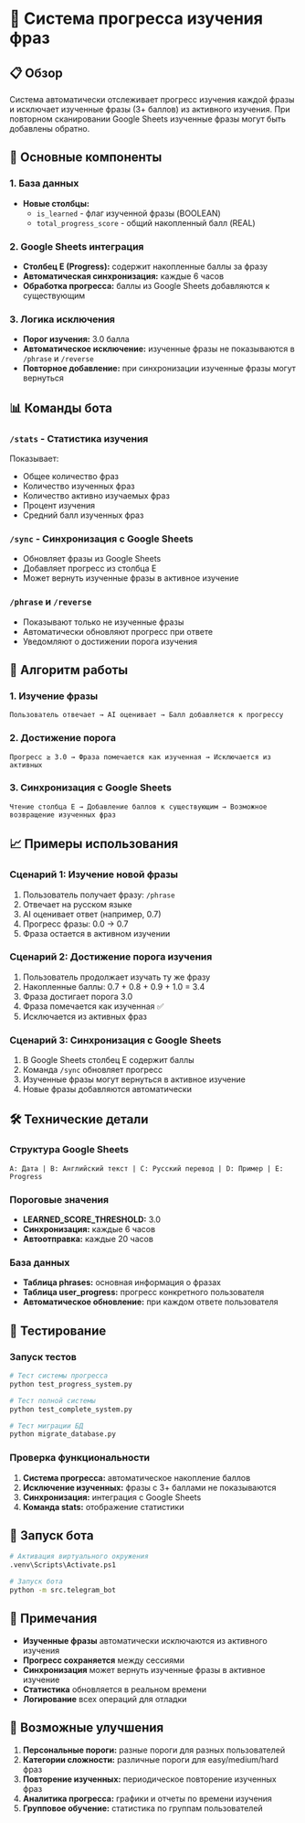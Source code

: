 # 🎯 Система прогресса изучения фраз

## 📋 Обзор

Система автоматически отслеживает прогресс изучения каждой фразы и исключает изученные фразы (3+ баллов) из активного изучения. При повторном сканировании Google Sheets изученные фразы могут быть добавлены обратно.

## 🔧 Основные компоненты

### 1. **База данных**
- **Новые столбцы:**
  - `is_learned` - флаг изученной фразы (BOOLEAN)
  - `total_progress_score` - общий накопленный балл (REAL)

### 2. **Google Sheets интеграция**
- **Столбец E (Progress):** содержит накопленные баллы за фразу
- **Автоматическая синхронизация:** каждые 6 часов
- **Обработка прогресса:** баллы из Google Sheets добавляются к существующим

### 3. **Логика исключения**
- **Порог изучения:** 3.0 балла
- **Автоматическое исключение:** изученные фразы не показываются в `/phrase` и `/reverse`
- **Повторное добавление:** при синхронизации изученные фразы могут вернуться

## 📊 Команды бота

### `/stats` - Статистика изучения
Показывает:
- Общее количество фраз
- Количество изученных фраз
- Количество активно изучаемых фраз
- Процент изучения
- Средний балл изученных фраз

### `/sync` - Синхронизация с Google Sheets
- Обновляет фразы из Google Sheets
- Добавляет прогресс из столбца E
- Может вернуть изученные фразы в активное изучение

### `/phrase` и `/reverse`
- Показывают только не изученные фразы
- Автоматически обновляют прогресс при ответе
- Уведомляют о достижении порога изучения

## 🔄 Алгоритм работы

### 1. **Изучение фразы**
```
Пользователь отвечает → AI оценивает → Балл добавляется к прогрессу
```

### 2. **Достижение порога**
```
Прогресс ≥ 3.0 → Фраза помечается как изученная → Исключается из активных
```

### 3. **Синхронизация с Google Sheets**
```
Чтение столбца E → Добавление баллов к существующим → Возможное возвращение изученных фраз
```

## 📈 Примеры использования

### **Сценарий 1: Изучение новой фразы**
1. Пользователь получает фразу: `/phrase`
2. Отвечает на русском языке
3. AI оценивает ответ (например, 0.7)
4. Прогресс фразы: 0.0 → 0.7
5. Фраза остается в активном изучении

### **Сценарий 2: Достижение порога изучения**
1. Пользователь продолжает изучать ту же фразу
2. Накопленные баллы: 0.7 + 0.8 + 0.9 + 1.0 = 3.4
3. Фраза достигает порога 3.0
4. Фраза помечается как изученная ✅
5. Исключается из активных фраз

### **Сценарий 3: Синхронизация с Google Sheets**
1. В Google Sheets столбец E содержит баллы
2. Команда `/sync` обновляет прогресс
3. Изученные фразы могут вернуться в активное изучение
4. Новые фразы добавляются автоматически

## 🛠️ Технические детали

### **Структура Google Sheets**
```
A: Дата | B: Английский текст | C: Русский перевод | D: Пример | E: Progress
```

### **Пороговые значения**
- **LEARNED_SCORE_THRESHOLD:** 3.0
- **Синхронизация:** каждые 6 часов
- **Автоотправка:** каждые 20 часов

### **База данных**
- **Таблица phrases:** основная информация о фразах
- **Таблица user_progress:** прогресс конкретного пользователя
- **Автоматическое обновление:** при каждом ответе пользователя

## 🧪 Тестирование

### **Запуск тестов**
```bash
# Тест системы прогресса
python test_progress_system.py

# Тест полной системы
python test_complete_system.py

# Тест миграции БД
python migrate_database.py
```

### **Проверка функциональности**
1. **Система прогресса:** автоматическое накопление баллов
2. **Исключение изученных:** фразы с 3+ баллами не показываются
3. **Синхронизация:** интеграция с Google Sheets
4. **Команда stats:** отображение статистики

## 🚀 Запуск бота

```bash
# Активация виртуального окружения
.venv\Scripts\Activate.ps1

# Запуск бота
python -m src.telegram_bot
```

## 📝 Примечания

- **Изученные фразы** автоматически исключаются из активного изучения
- **Прогресс сохраняется** между сессиями
- **Синхронизация** может вернуть изученные фразы в активное изучение
- **Статистика** обновляется в реальном времени
- **Логирование** всех операций для отладки

## 🔮 Возможные улучшения

1. **Персональные пороги:** разные пороги для разных пользователей
2. **Категории сложности:** различные пороги для easy/medium/hard фраз
3. **Повторение изученных:** периодическое повторение изученных фраз
4. **Аналитика прогресса:** графики и отчеты по времени изучения
5. **Групповое обучение:** статистика по группам пользователей
